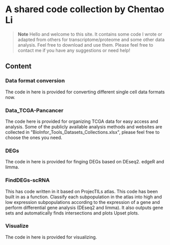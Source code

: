 # A shared code collection by Chentao Li

> **Note**
> Hello and welcome to this site. It contains some code I wrote or adapted from others for transcriptome/proteome and some other data analysis. Feel free to download and use them.
> Please feel free to contact me if you have any suggestions or need help!

## Content
### Data format conversion
The code in here is provided for converting different single cell data formats now.

### Data_TCGA-Pancancer
The code here is provided for organizing TCGA data for easy access and analysis. Some of the publicly available analysis methods and websites are collected in "BioInfor_Tools_Datasets_Collections.xlsx", please feel free to choose the ones you need.

### DEGs
The code in here is provided for finging DEGs based on DEseq2. edgeR and limma.

### FindDEGs-scRNA
This has code written in it based on ProjecTILs atlas. This code has been built in as a function. Classify each subpopulation in the atlas into high and low expression subpopulations according to the expression of a gene and perform differential gene analysis (DEseq2 and limma). It also outputs gene sets and automatically finds intersections and plots Upset plots.

### Visualize
The code in here is provided for visualizing.